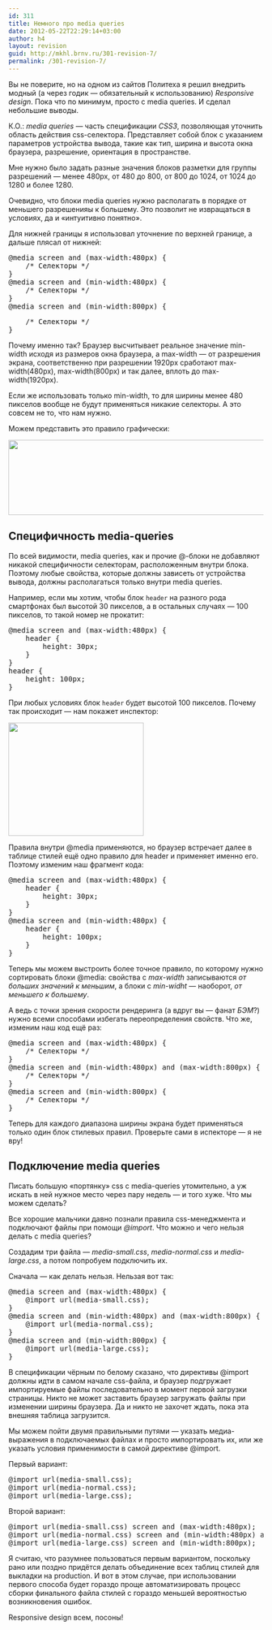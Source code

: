 ```yaml
---
id: 311
title: Немного про media queries
date: 2012-05-22T22:29:14+03:00
author: h4
layout: revision
guid: http://mkhl.brnv.ru/301-revision-7/
permalink: /301-revision-7/
---
```

Вы не поверите, но на одном из сайтов Политеха я решил внедрить модный (а через годик — обязательный к использованию) _Responsive design_. Пока что по минимум, просто с media queries. И сделал небольшие выводы.

К.О.: _media queries_ — часть спецификации _CSS3_, позволяющая уточнить область действия css-селектора. Представляет собой блок с указанием параметров устройства вывода, такие как тип, ширина и высота окна браузера, разрешение, ориентация в пространстве.

Мне нужно было задать разные значения блоков разметки для группы разрешений — менее 480px, от 480 до 800, от 800 до 1024, от 1024 до 1280 и более 1280.

Очевидно, что блоки media queries нужно располагать в порядке от меньшего разрешенияы к большему. Это позволит не извращаться в условиях, да и «интуитивно понятно».

Для нижней границы я использовал уточнение по верхней границе, а дальше плясал от нижней:

<pre>@media screen and (max-width:480px) {
    /* Селекторы */
}
@media screen and (min-width:480px) {
    /* Селекторы */
}
@media screen and (min-width:800px) {</pre>

<pre>    /* Селекторы */
}</pre>

Почему именно так? Браузер высчитывает реальное значение min-width исходя из размеров окна браузера, а max-width — от разрешения экрана, соответственно при разрешении 1920px сработают max-width(480px), max-width(800px) и так далее, вплоть до max-width(1920px).

Если же использовать только min-width, то для ширины менее 480 пикселов вообще не будут применяться никакие селекторы. А это совсем не то, что нам нужно.

Можем представить это правило графически:

[<img class="alignnone size-full wp-image-302" title="20120522-media-queries" src="http://mkhl.brnv.ru/wp-content/uploads/2012/05/20120522-media-queries.png" alt="" width="575" height="148" srcset="https://mkhl.brnv.ru/wp-content/uploads/2012/05/20120522-media-queries.png 575w, https://mkhl.brnv.ru/wp-content/uploads/2012/05/20120522-media-queries-300x77.png 300w" sizes="(max-width: 575px) 100vw, 575px" />](http://mkhl.brnv.ru/wp-content/uploads/2012/05/20120522-media-queries.png)

## Специфичность media-queries

По всей видимости, media queries, как и прочие @-блоки не добавляют никакой специфичности селекторам, расположенным внутри блока. Поэтому любые свойства, которые должны зависеть от устройства вывода, должны располагаться только внутри media queries.

Например, если мы хотим, чтобы блок `header` на разного рода смартфонах был высотой 30 пикселов, а в остальных случаях — 100 пикселов, то такой номер не прокатит:

<pre>@media screen and (max-width:480px) {
    header {
        height: 30px;
    }
}
header {
    height: 100px;
}</pre>

При любых условиях блок `header` будет высотой 100 пикселов. Почему так происходит — нам покажет инспектор:

[<img class="alignnone size-full wp-image-303" title="by default 2012-05-22 в 16.54.35" src="http://mkhl.brnv.ru/wp-content/uploads/2012/05/by-default-2012-05-22-в-16.54.35.png" alt="" width="267" height="223" />](http://mkhl.brnv.ru/wp-content/uploads/2012/05/by-default-2012-05-22-в-16.54.35.png)

Правила внутри @media применяются, но браузер встречает далее в таблице стилей ещё одно правило для header и применяет именно его. Поэтому изменим наш фрагмент кода:

<pre>@media screen and (max-width:480px) {
    header {
        height: 30px;
    }
}
@media screen and (min-width:480px) {
    header {
        height: 100px;
    }
}</pre>

Теперь мы можем выстроить более точное правило, по которому нужно сортировать блоки @media: свойства с _max-width_ записываются _от больших значений к меньшим_, а блоки с _min-widht_ — наоборот, _от меньшего к большему_.

А ведь с точки зрения скорости рендеринга (а вдруг вы — фанат _БЭМ_?) нужно всеми способами избегать переопределения свойств. Что же, изменим наш код ещё раз:

<pre>@media screen and (max-width:480px) {
    /* Селекторы */
}
@media screen and (min-width:480px) and (max-width:800px) {
    /* Селекторы */
}
@media screen and (min-width:800px) {
    /* Селекторы */
}</pre>

Теперь для каждого диапазона ширины экрана будет применяться только один блок стилевых правил. Проверьте сами в испекторе — я не вру!

## Подключение media queries

Писать большую «портянку» css с media-queries утомительно, а уж искать в ней нужное место через пару недель — и того хуже. Что мы можем сделать?

Все хорошие мальчики давно познали правила css-менеджмента и подключают файлы при помощи _@import_. Что можно и чего нельзя делать с media queries?

Создадим три файла — _media-small.css_, _media-normal.css_ и _media-large.css_, а потом попробуем подключить их.

Сначала — как делать нельзя. Нельзая вот так:

<pre>@media screen and (max-width:480px) {
    @import url(media-small.css);
}
@media screen and (min-width:480px) and (max-width:800px) {
    @import url(media-normal.css);
}
@media screen and (min-width:800px) {
    @import url(media-large.css);
}</pre>

В спецификации чёрным по белому сказано, что директивы @import должны идти в самом начале css-файла, и браузер подгружает импортируемые файлы последовательно в момент первой загрузки страницы. Никто не может заставить браузер загружать файлы при изменении ширины браузера. Да и никто не захочет ждать, пока эта внешняя таблица загрузится.

Мы можем пойти двумя правильными путями — указать медиа-выражения в подключаемых файлах и просто импортировать их, или же указать условия применимости в самой директиве @import.

Первый вариант:

<pre>@import url(media-small.css);
@import url(media-normal.css);
@import url(media-large.css);</pre>

Второй вариант:

<pre>@import url(media-small.css) screen and (max-width:480px);
@import url(media-normal.css) screen and (min-width:480px) and (max-width:800px);
@import url(media-large.css) screen and (min-width:800px);</pre>

Я считаю, что разумнее пользоваться первым вариантом, поскольку рано или поздно придётся делать объединение всех таблиц стилей для выкладки на production. И вот в этом случае, при использовании первого способа будет гораздо проще автоматизировать процесс сборки финального файла стилей с гораздо меньшей вероятностью возникновения ошибок.

Responsive design всем, посоны!